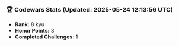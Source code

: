 ### 🏆 Codewars Stats (Updated: 2025-05-24 12:13:56 UTC)

- **Rank:** 8 kyu
- **Honor Points:** 3
- **Completed Challenges:** 1
